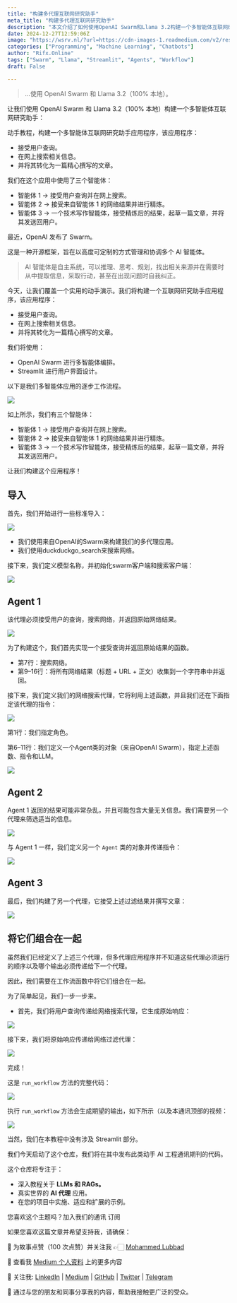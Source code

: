 ```yaml
---
title: "构建多代理互联网研究助手"
meta_title: "构建多代理互联网研究助手"
description: "本文介绍了如何使用OpenAI Swarm和Llama 3.2构建一个多智能体互联网研究助手。该助手由三个智能体组成：第一个智能体接受用户查询并进行网络搜索，第二个智能体对搜索结果进行筛选和精炼，第三个智能体负责撰写文章。通过OpenAI Swarm框架实现智能体的管理和协调，用户界面则使用Streamlit设计。文章详细描述了各个智能体的功能和实现步骤，提供了构建多智能体应用的实用指南。"
date: 2024-12-27T12:59:06Z
image: "https://wsrv.nl/?url=https://cdn-images-1.readmedium.com/v2/resize:fit:800/1*S7Vz0Bq6_4szvCYFLBGASA.png"
categories: ["Programming", "Machine Learning", "Chatbots"]
author: "Rifx.Online"
tags: ["Swarm", "Llama", "Streamlit", "Agents", "Workflow"]
draft: False

---
```




> …使用 OpenAI Swarm 和 Llama 3.2（100% 本地）。



让我们使用 OpenAI Swarm 和 Llama 3.2（100% 本地）构建一个多智能体互联网研究助手：

动手教程，构建一个多智能体互联网研究助手应用程序，该应用程序：

* 接受用户查询。
* 在网上搜索相关信息。
* 并将其转化为一篇精心撰写的文章。

我们在这个应用中使用了三个智能体：

* 智能体 1 → 接受用户查询并在网上搜索。
* 智能体 2 → 接受来自智能体 1 的网络结果并进行精炼。
* 智能体 3 → 一个技术写作智能体，接受精炼后的结果，起草一篇文章，并将其发送回用户。

最近，OpenAI 发布了 Swarm。

这是一种开源框架，旨在以高度可定制的方式管理和协调多个 AI 智能体。

> AI 智能体是自主系统，可以推理、思考、规划，找出相关来源并在需要时从中提取信息，采取行动，甚至在出现问题时自我纠正。

今天，让我们覆盖一个实用的动手演示。我们将构建一个互联网研究助手应用程序，该应用程序：

* 接受用户查询。
* 在网上搜索相关信息。
* 并将其转化为一篇精心撰写的文章。

我们将使用：

* OpenAI Swarm 进行多智能体编排。
* Streamlit 进行用户界面设计。

以下是我们多智能体应用的逐步工作流程。

![](https://wsrv.nl/?url=https://cdn-images-1.readmedium.com/v2/resize:fit:800/1*3wxNfDwkOb4Cm724hKmoqQ.gif?output=gif&n=50)

如上所示，我们有三个智能体：

* 智能体 1 → 接受用户查询并在网上搜索。
* 智能体 2 → 接受来自智能体 1 的网络结果并进行精炼。
* 智能体 3 → 一个技术写作智能体，接受精炼后的结果，起草一篇文章，并将其发送回用户。

让我们构建这个应用程序！

## 导入

首先，我们开始进行一些标准导入：

![](https://wsrv.nl/?url=https://cdn-images-1.readmedium.com/v2/resize:fit:800/1*zKkVjAYXWhCkMuC_FHYHDA.png)

* 我们使用来自OpenAI的Swarm来构建我们的多代理应用。
* 我们使用duckduckgo\_search来搜索网络。

接下来，我们定义模型名称，并初始化swarm客户端和搜索客户端：

![](https://wsrv.nl/?url=https://cdn-images-1.readmedium.com/v2/resize:fit:800/1*QiWwtd2ZEhlcF3taI-dCiw.png)

## Agent 1

该代理必须接受用户的查询，搜索网络，并返回原始网络结果。

![](https://wsrv.nl/?url=https://cdn-images-1.readmedium.com/v2/resize:fit:800/1*a-6Pw1fiwziMCvmLOM6S0A.png)

为了构建这个，我们首先实现一个接受查询并返回原始结果的函数。

* 第7行：搜索网络。
* 第9–16行：将所有网络结果（标题 \+ URL \+ 正文）收集到一个字符串中并返回。

接下来，我们定义我们的网络搜索代理，它将利用上述函数，并且我们还在下面指定该代理的指令：

![](https://wsrv.nl/?url=https://cdn-images-1.readmedium.com/v2/resize:fit:800/1*ROn4y11ULGgGYGnDGEDJwQ.png)

第1行：我们指定角色。

第6–11行：我们定义一个Agent类的对象（来自OpenAI Swarm），指定上述函数、指令和LLM。

![](https://wsrv.nl/?url=https://cdn-images-1.readmedium.com/v2/resize:fit:800/1*WKP_HyvXRH88n0wzxHzgzA.png)

## Agent 2

Agent 1 返回的结果可能非常杂乱，并且可能包含大量无关信息。我们需要另一个代理来筛选适当的信息。

![](https://wsrv.nl/?url=https://cdn-images-1.readmedium.com/v2/resize:fit:800/1*-IHad_91fdo6y2uwglOFTw.png)

与 Agent 1 一样，我们定义另一个 `Agent` 类的对象并传递指令：

![](https://wsrv.nl/?url=https://cdn-images-1.readmedium.com/v2/resize:fit:800/1*kCTx9FEIs9rUGGWSD-X3Yg.png)

## Agent 3

最后，我们构建了另一个代理，它接受上述过滤结果并撰写文章：

![](https://wsrv.nl/?url=https://cdn-images-1.readmedium.com/v2/resize:fit:800/1*72XSp_zbUYYq-3O9YgNQMg.png)

## 将它们组合在一起

虽然我们已经定义了上述三个代理，但多代理应用程序并不知道这些代理必须运行的顺序以及哪个输出必须传递给下一个代理。

因此，我们需要在工作流函数中将它们组合在一起。

为了简单起见，我们一步一步来。

* 首先，我们将用户查询传递给网络搜索代理，它生成原始响应：

![](https://wsrv.nl/?url=https://cdn-images-1.readmedium.com/v2/resize:fit:800/1*X9MEd-G1uv2jHeN5_32KKQ.png)

接下来，我们将原始响应传递给网络过滤代理：

![](https://wsrv.nl/?url=https://cdn-images-1.readmedium.com/v2/resize:fit:800/1*GCQmtGlqar7PPO_BkmSsNA.png)

完成！

这是 `run_workflow` 方法的完整代码：

![](https://wsrv.nl/?url=https://cdn-images-1.readmedium.com/v2/resize:fit:800/1*5AMaGwLcZsRq8Hxtt5AvLA.png)

执行 `run_workflow` 方法会生成期望的输出，如下所示（以及本通讯顶部的视频：

![](https://wsrv.nl/?url=https://cdn-images-1.readmedium.com/v2/resize:fit:800/1*dRRIbcw2oAGRMV4TDHrdbA.png)

当然，我们在本教程中没有涉及 Streamlit 部分。

我们今天启动了这个仓库，我们将在其中发布此类动手 AI 工程通讯期刊的代码。

这个仓库将专注于：

* 深入教程关于 **LLMs 和 RAGs。**
* 真实世界的 **AI 代理** 应用。
* 在您的项目中实施、适应和扩展的示例。

您喜欢这个主题吗？加入我们的通讯 订阅

如果您喜欢这篇文章并希望支持我，请确保：

👏 为故事点赞（100 次点赞）并关注我 👉🏻 [Mohammed Lubbad](https://medium.com/@mlubbad)

📑 查看我 [Medium 个人资料](https://medium.com/@mlubbad) 上的更多内容

🔔 关注我: [LinkedIn](https://www.linkedin.com/in/mohammedalubbad/) \| [Medium](https://medium.com/@mlubbad) \| [GitHub](https://github.com/mlubbad) \| [Twitter](https://twitter.com/engmlubbad) \| [Telegram](https://t.me/+m5aYZWcgQTg3NmU0)

🚀 通过与您的朋友和同事分享我的内容，帮助我接触更广泛的受众。

